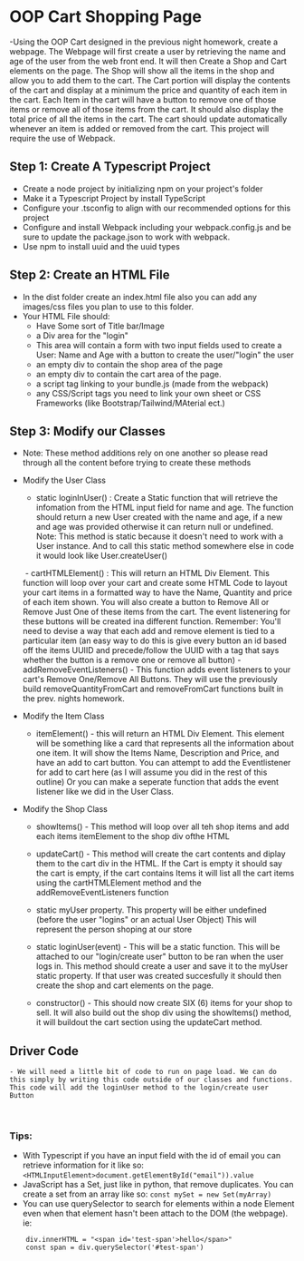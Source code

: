 # OOP Cart Shopping Page

-Using the OOP Cart designed in the previous night homework, create a webpage. The Webpage will first create a user by retrieving the name and age of the user from the web front end. It will then Create a Shop and Cart elements on the page. The Shop will show all the items in the shop and allow you to add them to the cart. The Cart portion will display the contents of the cart and display at a minimum the price and quantity of each item in the cart. Each Item in the cart will have a button to remove one of those items or remove all of those items from the cart. It should also display the total price of all the items in the cart. The cart should update automatically whenever an item is added or removed from the cart. This project will require the use of Webpack.
​

## Step 1: Create A Typescript Project

- Create a node project by initializing npm on your project's folder
- Make it a Typescript Project by install TypeScript
- Configure your .tsconfig to align with our recommended options for this project
- Configure and install Webpack including your webpack.config.js and be sure to update the package.json to work with webpack.
- Use npm to install uuid and the uuid types
  ​

## Step 2: Create an HTML File

- In the dist folder create an index.html file also you can add any images/css files you plan to use to this folder.
- Your HTML File should: 
    - Have Some sort of Title bar/Image 
    - a Div area for the "login" 
    - This area will contain a form with two input fields used to create a User: Name and Age with a button to create the user/"login" the user 
    - an empty div to contain the shop area of the page 
    - an empty div to contain the cart area of the page. 
    - a script tag linking to your bundle.js (made from the webpack) 
    - any CSS/Script tags you need to link your own sheet or CSS Frameworks (like Bootstrap/Tailwind/MAterial ect.)
    ​

## Step 3: Modify our Classes

- Note: These method additions rely on one another so please read through all the content before trying to create these methods
  ​
- Modify the User Class 
    - static loginInUser() : Create a Static function that will retrieve the infomation from the HTML input field for name and age. The function should return a new User created with the name and age, if a new and age was provided otherwise it can return null or undefined. Note: This method is static because it doesn't need to work with a User instance. And to call this static method somewhere else in code it would look like User.createUser()

    ​ - cartHTMLElement() : This will return an HTML Div Element. This function will loop over your cart and create some HTML Code to layout your cart items in a formatted way to have the Name, Quantity and price of each item shown. You will also create a button to Remove All or Remove Just One of these items from the cart. The event listenering for these buttons will be created ina different function. Remember: You'll need to devise a way that each add and remove element is tied to a particular item (an easy way to do this is give every button an id based off the items UUIID and precede/follow the UUID with a tag that says whether the button is a remove one or remove all button)
  ​
    -addRemoveEventListeners() - This function adds event listeners to your cart's Remove One/Remove All Buttons. They will use the previously build removeQuantityFromCart and removeFromCart functions built in the prev. nights homework.
  ​
- Modify the Item Class
    - itemElement() - this will return an HTML Div Element. This element will be something like a card that represents all the information about one item. It will show the Items Name, Description and Price, and have an add to cart button. You can attempt to add the Eventlistener for add to cart here (as I will assume you did in the rest of this outline) Or you can make a seperate function that adds the event listener like we did in the User Class.
  ​
- Modify the Shop Class 
    - showItems() - This method will loop over all teh shop items and add each items itemElement to the shop div ofthe HTML 

    - updateCart() - This method will create the cart contents and diplay them to the cart div in the HTML. If the Cart is empty it should say the cart is empty, if the cart contains Items it will list all the cart items using the cartHTMLElement method and the addRemoveEventListeners function 
    
    - static myUser property. This property will be either undefined (before the user "logins" or an actual User Object) This will represent the person shoping at our store 
    
    - static loginUser(event) - This will be a static function. This will be attached to our "login/create user" button to be ran when the user logs in. This method should create a user and save it to the myUser static property. If that user was created succesfully it should then create the shop and cart elements on the page. 
    
    - constructor() - This should now create SIX (6) items for your shop to sell. It will also build out the shop div using the showItems() method, it will buildout the cart section using the updateCart method.
  ​

## Driver Code

    - We will need a little bit of code to run on page load. We can do this simply by writing this code outside of our classes and functions.  This code will add the loginUser method to the login/create user Button

​
### Tips:

- With Typescript if you have an input field with the id of email you can retrieve information for it like so: `<HTMLInputElement>document.getElementById("email")).value`
- JavaScript has a Set, just like in python, that remove duplicates. You can create a set from an array like so: `const mySet = new Set(myArray)`
- You can use querySelector to search for elements within a node Element even when that element hasn't been attach to the DOM (the webpage). ie:

```const div=createElement("div")
    div.innerHTML = "<span id='test-span'>hello</span>"
    const span = div.querySelector('#test-span')
```
